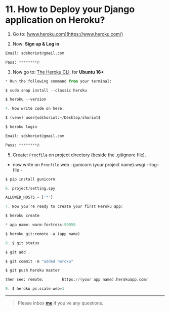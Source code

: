 # 11. How to Deploy your Django application on Heroku?

1. Go to: [www.heroku.com](https://www.heroku.com/)

2. Now: **Sign up & Log in** 
```python
Email: sdshoriot@gmail.com

Pass: ********@
```
3. Now go to: [The Heroku CLI](https://devcenter.heroku.com/articles/heroku-cli). for **Ubuntu 16+**


```python
* Run the following command from your terminal:

$ sudo snap install --classic heroku

$ heroku --version 
```

```python
4. Now write code on here:

$ (venv) user@sdshoriot:~/Desktop/shoriot$

$ heroku login

Email: sdshoriot@gmail.com

Pass: ********@
```

5. Create: ```Procfile``` on project directory (beside the .gitignore file).

* now write on ```Procfile``` web : gunicorn (your project name).wsgi --log-file -
```python
$ pip install gunicorn
```

```python
6. project/setting.spy

ALLOWED_HOSTS = ['*']
```
```python
7. Now you’re ready to create your first Heroku app:

$ heroku create

* app name: warm-fortress-99059

$ heroku git:remote -a (app name)
```
```python
8. $ git status

$ git add .

$ git commit -m "added heroku"

$ git push heroku master

then see: remote:        https://(your app name).herokuapp.com/
```

```python
9. $ heroku ps:scale web=1
```

---

> Please inbox **[me](https://www.facebook.com/shoriot)** if you've any questions.